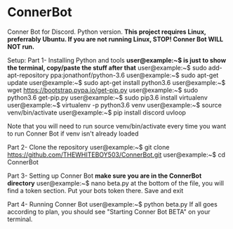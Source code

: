 # ConnerBot
Conner Bot for Discord. Python version.
**This project requires Linux, preferrably Ubuntu. If you are not running Linux, STOP! Conner Bot WILL NOT run.**

Setup: 
Part 1- Installing Python and tools
**user@example:~$  is just to show the terminal, copy/paste the stuff after that**
user@example:~$ sudo add-apt-repository ppa:jonathonf/python-3.6
user@example:~$ sudo apt-get update
user@example:~$ sudo apt-get install python3.6
user@example:~$ wget https://bootstrap.pypa.io/get-pip.py
user@example:~$ sudo python3.6 get-pip.py
user@example:~$ sudo pip3.6 install virtualenv
user@example:~$ virtualenv -p python3.6 venv
user@example:~$ source venv/bin/activate
user@example:~$ pip install discord uvloop

Note that you will need to run source venv/bin/activate every time you want to run Conner Bot if venv isn't already loaded

Part 2- Clone the repository
user@example:~$ git clone https://github.com/THEWHITEBOY503/ConnerBot.git
user@example:~$ cd ConnerBot

Part 3- Setting up Conner Bot
**make sure you are in the ConnerBot directory**
user@example:~$ nano beta.py
at the bottom of the file, you will find a token section. Put your bots token there. Save and exit

Part 4- Running Conner Bot
user@example:~$ python beta.py
If all goes according to plan, you should see "Starting Conner Bot BETA" on your terminal.
